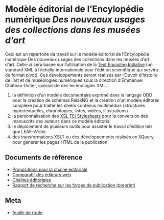 # Modèle éditorial de l’Encylopédie numérique *Des nouveaux usages des collections dans les musées d’art*

Ceci est un répertoire de travail sur le modèle éditorial de l’Encylopédie numérique Des nouveaux usages des collections dans les musées d’art d’art. Celle-ci sera basée sur l’utilisation de la [Text Encoding Initiative](http://www.tei-c.org) (un standard XML à l’échelle internationale pour l’édition scientifique qui servira de format pivot). Ces développements seront réalisés par l’Ouvoir d’histoire de l’art et de muséologies numériques sous la direction d’Emmanuel Château-Dutier, spécialiste des technologies XML.

1. la définition d’un modèle documentaire exprimé dans le langage ODD pour la création de schémas RelaxNG et la création d’un modèle éditorial complexe pour traiter les divers contenus multimédias (structures hypertextuelles, chronologies, listes, vidéos, illustrations)
2. la personnalisation des [XSL TEI Stylesheets](http://www.tei-c.org/tools/stylesheets/)
  pour la conversion des manuscrits des auteurs dans ce modèle éditorial
3. le déploiement de plusieurs outils pour assister le travail d’édition tels que LEAF-Writer.
4. des transformations XSLT ou des développements réalisés en XQuery pour générer les pages HTML de la publication

## Documents de référence

- [Propositions pour la chaîne éditoriale](./chaine-editoriale.md)
- [Comparatif des éditeurs web](./benchmark-editeur-web.csv)
- [Chaînes éditoriales](./chaines.md)
- [Rapport de recherche sur les forges de publication (preprint)](https://ecrinum.gitpages.huma-num.fr/publishing-workflow-report-preprint/)

## Meta

- [feuille de route](https://github.com/ouvroir/encyclopedie/milestones?direction=asc&sort=due_date&state=open)
